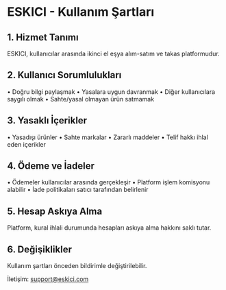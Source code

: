 # ESKICI - Kullanım Şartları

## 1. Hizmet Tanımı
ESKICI, kullanıcılar arasında ikinci el eşya alım-satım ve takas platformudur.

## 2. Kullanıcı Sorumlulukları
• Doğru bilgi paylaşmak
• Yasalara uygun davranmak
• Diğer kullanıcılara saygılı olmak
• Sahte/yasal olmayan ürün satmamak

## 3. Yasaklı İçerikler
• Yasadışı ürünler
• Sahte markalar
• Zararlı maddeler
• Telif hakkı ihlal eden içerikler

## 4. Ödeme ve İadeler
• Ödemeler kullanıcılar arasında gerçekleşir
• Platform işlem komisyonu alabilir
• İade politikaları satıcı tarafından belirlenir

## 5. Hesap Askıya Alma
Platform, kural ihlali durumunda hesapları askıya alma hakkını saklı tutar.

## 6. Değişiklikler
Kullanım şartları önceden bildirimle değiştirilebilir.

İletişim: support@eskici.com